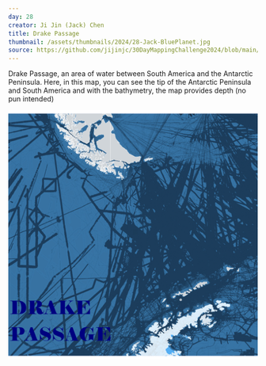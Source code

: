 ```yaml
---
day: 28
creator: Ji Jin (Jack) Chen
title: Drake Passage
thumbnail: /assets/thumbnails/2024/28-Jack-BluePlanet.jpg
source: https://github.com/jijinjc/30DayMappingChallenge2024/blob/main/BluePlanet-28.Rmd
---
```


Drake Passage, an area of water between South America and the Antarctic Peninsula. Here, in this map, you can see the tip of the Antarctic Peninsula and South America and with the bathymetry, the map provides depth (no pun intended)

![Map of the Drake Passage](assets/thumbnails/2024/28-Jack-BluePlanet.jpg)
